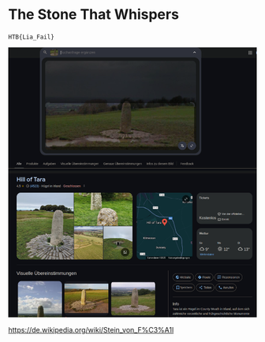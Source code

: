 # The Stone That Whispers
`HTB{Lia_Fail}`

![Google Lens](./images/stone_thar_whispers.png)

https://de.wikipedia.org/wiki/Stein_von_F%C3%A1l